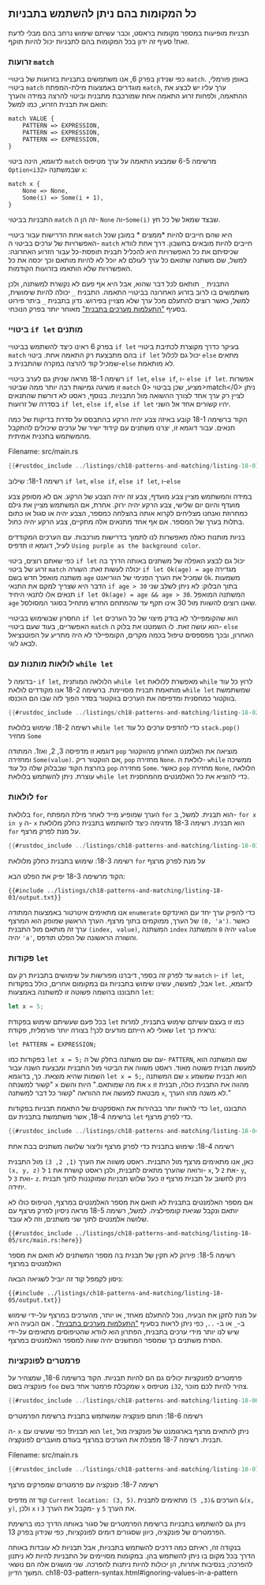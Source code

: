 ## כל המקומות בהם ניתן להשתמש בתבניות

תבניות מופיעות במספר מקומות בראסט, וכבר עשיתם שימוש נרחב בהם מבלי לדעת זאת! סעיף זה ידון בכל המקומות בהם לתבניות יכול להיות תוקף.

### זרועות `match`

כפי שנידון בפרק 6, אנו משתמשים בתבניות בזרועות של ביטויי `match`. באופן פורמלי, ביטויי `match` מוגדרים באמצעות מילת-המפתח `match`, ערך עליו יש לבצע את ההתאמה, ולפחות זרוע התאמה אחת שמורכבת מתבנית וביטוי להרצה במידה והערך תואם את תבנית הזרוע, כמו למשל:

```text
match VALUE {
    PATTERN => EXPRESSION,
    PATTERN => EXPRESSION,
    PATTERN => EXPRESSION,
}
```

לדוגמא, הינה ביטוי `match` מרשימה 6-5 שמבצע התאמה על ערך מטיפוס `Option<i32>` שבמשתנה `x`:

```rust,ignore
match x {
    None => None,
    Some(i) => Some(i + 1),
}
```

התבניות בביטוי `match` זה הן ה- `None` וה-`Some(i)` שבצד שמאל של כל חץ.

אחת הדרישות עבור ביטויי `match` היא שהם חייבים להיות *ממצים * במובן שכל האפשרויות של ערכים בביטוי ה- `match` חייבים להיות מובאים בחשבון. דרך אחת לוודא שכיסיתם את כל האפשרויות היא להכליל תבנית תופסת-כל עבור הזרוע האחרונה: למשל, שם משתנה שתואם כל ערך לעולם לא יוכל לא להיות מותאם וכך יכסה את כל האפשרויות שלא הותאמו בזרועות הקודמות.

התבנית `_` תותאם לכל דבר שהוא, אבל היא אף פעם לא נקשרת למשתנה, ולכן משתמשים בו לרוב בזרוע האחרונה בביטויי התאמה. התבנית `_` יכולה להיות שימושית, למשל, כאשר רוצים להתעלם מכל ערך שלא מצויין בפירוש. נדון בתבנית `_` ביתר פירוט בסעיף ["התעלמות מערכים בתבנית"]()<!-- ignore --> מאוחר יותר בפרק הנוכחי.

### ביטויי `if let` מותנים

בפרק 6 ראינו כיצד להשתמש בביטויי `if let` בעיקר כדרך מקוצרת לכתיבת ביטויי `match` בהם מתבצעת רק התאמה אחת. ביטוי `if let` יכול גם לכלול `else` מתאים שמכיל קוד להרצה במקרה שהתבנית ב-`else` לא מותאמת.

רשימה 18-1 מראה שניתן גם לערב ביטויי `if let`, `else
if`, ו- `else if let`. אפשרות זו משיגה גמישות רבה יותר ממה שביטוי `match` מציע, שכן בביטוי <0>match</0> ניתן לציין רק ערך אחד לצורך ההשואה מול התבניות. בנוסף, ראסט לא דורשת שהתנאים בסדרה של זרועות `if
let`, `else if`, `else if let` יהיו קשורים אחד אל השני.

הקוד ברשימה 18-1 קובע באיזה צבע יהיה הרקע בהתבסס על סדרת בדיקות של כמה תנאים. עבור דוגמא זו, יצרנו משתנים עם קידוד ישיר של ערכים שיכולים להתקבל מהמשתמש בתכנית אמיתית.

<span class="filename">Filename: src/main.rs</span>

```rust
{{#rustdoc_include ../listings/ch18-patterns-and-matching/listing-18-01/src/main.rs}}
```


<span class="caption">רשימה 18-1: שילוב `if let`, `else if`, `else if let`, ו-`else`</span>

במידה והמשתמש מציין צבע מועדף, צבע זה יהיה הצבע של הרקע. אם לא מסופק צבע מועדף והיום יום שלישי, צבע הרקע יהיה ירוק. אחרת, אם המשתמש מציין את גילם כמחרוזת ואנחנו מצליחים לקרוא אותה בהצלחה כמספר, הצבע יהיה או סגול או כתום בתלות בערך של המספר. אם אף אחד מתנאים אלה מתקיים, צבע הרקע יהיה כחול.

בניות מותנות כאלה מאפשרות לנו לתמוך בדרישות מורכבות. עם הערכים המקודדים לעיל, דוגמא זו תדפיס `Using purple as the
background color`.

כפי שאתם רוצים, ביטוי `if let` יכול גם לבצע האפלה של משתנים באותה הדרך בה זרוע של ביטוי `match` יכולה לעשות זאת: השורה `if let Ok(age) = age` מגדירה משתנה מואפל חדש בשם `age` שמכיל את הערך הפנימי של הווריאנט `Ok`. משמעות הדבר היא שצריך למקם את התנאי `if age > 30` בתוך הבלוק: לא ניתן לשלב שני תנאים אלו לתנאי היחיד `if let Ok(age) = age && age > 30`. המשתנה המואפל `age` שאנו רוצים להשוות מול 30 אינו תקף עד שהמתחם החדש מתחיל בסוגר המסולסל.

החסרון שבשימוש בביטויי `if let` הוא שהקומפיילר לא בודק מיצוי של כל הערכים האפשריים, בעוד שעם ביטויי `match` הוא עושה זאת. לו השמטנו את בלוק ה- `else` האחרון, ובכך מפספסים טיפול בכמה מקרים, הקומפיילר לא היה מתריע על הפוטנציאל לבאג לוגי.

### לולאות מותנות עם `while let`

בדומה ל- `if let`, הלולאה המותנית `while let` מאפשרת ללולאת `while` לרוץ כל עוד מותאמת תבנית מסויימת. ברשימה 18-2 אנו מקודדים לולאת `while let` שמשתמשת בווקטור כמחסנית ומדפיסה את הערכים בווקטור בסדר הפוך לזה שבו הם הוכנסו.

```rust
{{#rustdoc_include ../listings/ch18-patterns-and-matching/listing-18-02/src/main.rs:here}}
```


<span class="caption">רשימה 18-2: שימוש בלולאת `while let` כדי להדפיס ערכים כל עוד `stack.pop()` מחזיר `Some`</span>

דוגמא זו מדפיסה 3, 2, ואז1. המתודה `pop` מוציאה את האלמנט האחרון מהווקטור ומחזירה `Some(value)`. אם הווקטור ריק, `pop` מחזירה `None`. לולאת ה- `while` ממשיכה בהרצת הקוד שבבלוק שלה כל עוד `pop` מחזירה `Some`. כאשר `pop` מחזירה `None`, הלולאה עוצרת. ניתן להשתמש בלולאת `while let` כדי להוציא את כל האלמנטים מהמחסנית.

### לולאות `for`

בלולאת `for`, הערך שמופיע מייד לאחר מילת המפתח `for` הוא תבנית. למשל, ב- `for x in y` ה- `x` הוא תבנית. רשימה 18-3 מדגימה כיצד להשתמש בתבנית כחלק מלולאת `for` על מנת לפרק מרצף.

```rust
{{#rustdoc_include ../listings/ch18-patterns-and-matching/listing-18-03/src/main.rs:here}}
```


<span class="caption">רשימה 18-3: שימוש בתבנית כחלק מלולאת `for` על מנת לפרק מרצף</span>

הקוד מרשימה 18-3 יפיק את הפלט הבא:

```console
{{#include ../listings/ch18-patterns-and-matching/listing-18-03/output.txt}}
```

אנו מתאימים איטרטור באמצעות המתודה `enumerate` כדי להפיק ערך יחד עם האינדקס של הערך, ממוקמים בתוך מרצף. הערך הראשון שמופק הוא המרצף `(0, 'a')`. כאשר ערך זה מותאם מול התבנית `(index, value)`, המשתנה `index` יהיה `0` והמשתנה `value` יהיה `'a'`, והשורה הראשונה של הפלט תודפס.

### פקודות `let`

עד לפרק זה בספר, דיברנו מפורשות על שימושים בתבניות רק עם `match` ו- `if let`, אבל, למעשה, עשינו שימוש בתבניות גם במקומום אחרים, כולל בפקודות `let`. לדוגמא, התבוננו בהשמה פשוטה זו למשתנה באמצעות `let`:

```rust
let x = 5;
```

בכל פעם שעשיתם שימוש בפקודת `let` כמו זו בעצם עשיתם שימוש בתבנית, למרות שאולי לא הייתם מודעים לכך! בצורה יותר פורמלית, פקודת `let` נראית כך:

```text
let PATTERN = EXPRESSION;
```

בפקודות כמו `let x = 5;` עם שם משתנה בחלק של ה- `PATTERN`, שם המשתנה הוא למעשה תבנית פשוטה מאוד. ראסט משווה את הביטוי מול התבנית ומבצעת השנה עבור השמות שהיא מוצאת. כך, בדוגמא `let x = 5;`, שם המשתנה `x` הוא תבנית שמשמע "קשור למשנתה `x` את מה שמותאם." היות והשם `x` מהווה את התבנית כולה, תבנית זו מבטאת למעשה את ההוראה "קשור כל דבר למשתנה `x`, לא משנה מהו הערך."

כדי לראות יותר בבהירות את האספקטים של התאמת תבניות בפקודות `let`, התבוננו ברשימה 18-4, אשר משתמשת בתבנית עם `let` כדי לפרק מרצף.

```rust
{{#rustdoc_include ../listings/ch18-patterns-and-matching/listing-18-04/src/main.rs:here}}
```


<span class="caption">רשימה 18-4: שימוש בתבנית כדי לפרק מרצף וליצור שלושה משתנים בבת אחת</span>

כאן, אנו מתאימים מרצף מול התבנית. ראסט משווה את הערך `(1, 2, 3)` מול התבנית `(x, y, z)` ורואה שהערך מתאים לתבנית, ולכן ראסט קושרת את `1` ל- `x`, את `2` ל- `y`, ואת `3` ל- `z`. ניתן לחשוב על תבנית מרצף זו כעל שלוש תבניות שמוקננות לתוך תבנית יחידה.

אם מספר האלמנטים בתבנית לא תואם את מספר האלמנטים במרצף, הטיפוס כולו לא יותאם ונקבל שגיאת קומפילציה. למשל, רשימה 18-5 מראה ניסיון לפרק מרצף עם שלושה אלמנטים לתוך שני משתנים, וזה לא עובד.

```rust,ignore,does_not_compile
{{#rustdoc_include ../listings/ch18-patterns-and-matching/listing-18-05/src/main.rs:here}}
```


<span class="caption">רשימה 18-5: פירוק לא תקין של תבנית בה מספר המשתנים לא תואם את מספר האלמנטים במרצף</span>

ניסון לקמפל קוד זה יוביל לשגיאה הבאה:

```console
{{#include ../listings/ch18-patterns-and-matching/listing-18-05/output.txt}}
```

על מנת לתקן את הבעיה, נוכל להתעלם מאחד, או יותר, מהערכים במרצף על-ידי שימוש ב-`_` או ב- `..`, כפי ניתן לראות בסעיף ["התעלמות מערכים בתבנית"]()<!-- ignore --> . אם הבעיה היא שיש לנו יותר מידי ערכים בתבנית, הפתרון הוא לוודא שהטיפוסים מתאימים על-ידי הסרת משתנים כך שמספר המתשנים יהיה שווה למספר האלמנטים במרצף.

### פרמטרים לפונקציות

פרמטרים לפונקציות יכולים גם הם להיות תבניות. הקוד ברשימה 18-6, שמצהיר על פונקציה בשם `foo` שמקבלת פרמטר אחד בשם `x` מטיפוס `i32`, צהיר להיות לכם מוכר.

```rust
{{#rustdoc_include ../listings/ch18-patterns-and-matching/listing-18-06/src/main.rs:here}}
```


<span class="caption">רשימה 18-6: חותם פונקציה שמשתמש בתבנית ברשימת הפרמטרים</span>

ה- `x` הוא תבנית! כפי שעשינו עם `let`, ניתן להתאים מרצף בארגומנט של פונקציה מול תבנית. רשימה 18-7 מפצלת את הערכים במרצף בעודם מועברים לפונקציה.

<span class="filename">Filename: src/main.rs</span>

```rust
{{#rustdoc_include ../listings/ch18-patterns-and-matching/listing-18-07/src/main.rs}}
```


<span class="caption">רשימה 18-7: פונקציה עם פרמטרים שמפרקים מרצף</span>

קוד זה מדפיס `Current location: (3, 5)`. הערכים `&(3, 5)` מתאימים לתבנית `&(x, y)`, ולכן `x` מקבל את הערך `3` ו- `y` את הערך `5`.

ניתן גם להשתמש בתבניות ברשימת הפרמטרים של סגור באותה הדרך כמו ברשימת הפרמטרים של פונקציה, כיוון שסגורים דומים לפונקציות, כפי שנידון בפרק 13.

בנקודה זה, ראיתם כמה דרכים להשתמש בתבניות, אבל תבניות לא עובדות באותה הדרך בכל מקום בו ניתן להשתמש בהן. במקומות מסויימים על התבניות להיות לא ניתנון להפרכה; בנסיבות אחרות, הן יכולות להיות ניתנות להפרכה. שני מושגים אלה הם נושאי המשך הדיון.
ch18-03-pattern-syntax.html#ignoring-values-in-a-pattern
